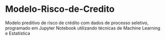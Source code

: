 # Modelo-Risco-de-Credito
Modelo preditivo de risco de crédito com dados de processo seletivo, programado em Jupyter Notebook utilizando técnicas de Machine Learning e Estatística
